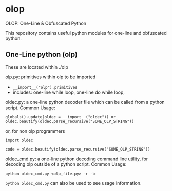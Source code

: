# olop
OLOP: One-Line &amp; Obfuscated Python

This repository contains useful python modules for one-line and obfuscated python.

## One-Line python (olp)
These are located within ./olp

olp.py: primitives within olp to be imported 
 * `__import__("olp").primitives`
 * includes: one-line while loop, one-line do while loop,

oldec.py: a one-line python decoder file which can be called from a python script. Common Usage:
```
globals().update(oldec = __import__("oldec")) or oldec.beautify(oldec.parse_recursive("SOME_OLP_STRING"))
```
or, for non olp programmers
```
import oldec

code = oldec.beautify(oldec.parse_recursive("SOME_OLP_STRING"))
```

oldec_cmd.py: a one-line python decoding command line utility, for decoding olp outside of a python script. Common Usage:
```
python oldec_cmd.py <olp_file.py> -r -b
```
`python oldec_cmd.py` can also be used to see usage information.
